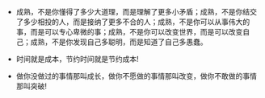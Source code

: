 - 成熟，不是你懂得了多少大道理，而是理解了更多小矛盾；成熟，不是你结交了多少相投的人，而是接纳了更多不合的人；成熟，不是你可以从事伟大的事，而是可以专心卑微的事；成熟，不是你可以改变世界，而是可以改变自己；成熟，不是你发现自己多聪明，而是知道了自己多愚蠢。

-	时间就是成本，节约时间就是节约成本!
-	做你没做过的事情那叫成长，做你不愿做的事情那叫改变，做你不敢做的事情那叫突破!
